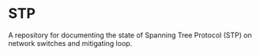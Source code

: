 # STP
A repository for documenting the state of Spanning Tree Protocol (STP) on network switches and mitigating loop.
